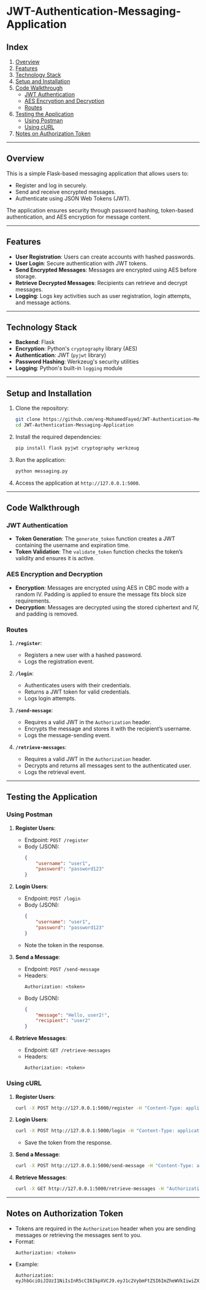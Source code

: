 # JWT-Authentication-Messaging-Application

## Index

1. [Overview](#overview)
2. [Features](#features)
3. [Technology Stack](#technology-stack)
4. [Setup and Installation](#setup-and-installation)
5. [Code Walkthrough](#code-walkthrough)
    - [JWT Authentication](#jwt-authentication)
    - [AES Encryption and Decryption](#aes-encryption-and-decryption)
    - [Routes](#routes)
6. [Testing the Application](#testing-the-application)
    - [Using Postman](#using-postman)
    - [Using cURL](#using-curl)
7. [Notes on Authorization Token](#notes-on-authorization-token)

---

## Overview

This is a simple Flask-based messaging application that allows users to:
- Register and log in securely.
- Send and receive encrypted messages.
- Authenticate using JSON Web Tokens (JWT).

The application ensures security through password hashing, token-based authentication, and AES encryption for message content.

---

## Features

- **User Registration**: Users can create accounts with hashed passwords.
- **User Login**: Secure authentication with JWT tokens.
- **Send Encrypted Messages**: Messages are encrypted using AES before storage.
- **Retrieve Decrypted Messages**: Recipients can retrieve and decrypt messages.
- **Logging**: Logs key activities such as user registration, login attempts, and message actions.

---

## Technology Stack

- **Backend**: Flask
- **Encryption**: Python's `cryptography` library (AES)
- **Authentication**: JWT (`pyjwt` library)
- **Password Hashing**: Werkzeug's security utilities
- **Logging**: Python's built-in `logging` module

---

## Setup and Installation

1. Clone the repository:
    ```bash
    git clone https://github.com/eng-MohamedFayed/JWT-Authentication-Messaging-Application
    cd JWT-Authentication-Messaging-Application
    ```

2. Install the required dependencies:
    ```bash
    pip install flask pyjwt cryptography werkzeug
    ```

3. Run the application:
    ```bash
    python messaging.py
    ```

4. Access the application at `http://127.0.0.1:5000`.

---

## Code Walkthrough

### JWT Authentication

- **Token Generation**: The `generate_token` function creates a JWT containing the username and expiration time.
- **Token Validation**: The `validate_token` function checks the token’s validity and ensures it is active.

### AES Encryption and Decryption

- **Encryption**: Messages are encrypted using AES in CBC mode with a random IV. Padding is applied to ensure the message fits block size requirements.
- **Decryption**: Messages are decrypted using the stored ciphertext and IV, and padding is removed.

### Routes

1. **`/register`**:
    - Registers a new user with a hashed password.
    - Logs the registration event.

2. **`/login`**:
    - Authenticates users with their credentials.
    - Returns a JWT token for valid credentials.
    - Logs login attempts.

3. **`/send-message`**:
    - Requires a valid JWT in the `Authorization` header.
    - Encrypts the message and stores it with the recipient’s username.
    - Logs the message-sending event.

4. **`/retrieve-messages`**:
    - Requires a valid JWT in the `Authorization` header.
    - Decrypts and returns all messages sent to the authenticated user.
    - Logs the retrieval event.

---

## Testing the Application

### Using Postman

1. **Register Users**:
    - Endpoint: `POST /register`
    - Body (JSON):
        ```json
        {
            "username": "user1",
            "password": "password123"
        }
        ```

2. **Login Users**:
    - Endpoint: `POST /login`
    - Body (JSON):
        ```json
        {
            "username": "user1",
            "password": "password123"
        }
        ```
    - Note the token in the response.

3. **Send a Message**:
    - Endpoint: `POST /send-message`
    - Headers:
        ```
        Authorization: <token>
        ```
    - Body (JSON):
        ```json
        {
            "message": "Hello, user2!",
            "recipient": "user2"
        }
        ```

4. **Retrieve Messages**:
    - Endpoint: `GET /retrieve-messages`
    - Headers:
        ```
        Authorization: <token>
        ```

### Using cURL

1. **Register Users**:
    ```bash
    curl -X POST http://127.0.0.1:5000/register -H "Content-Type: application/json" -d '{"username": "user1", "password": "password123"}'
    ```

2. **Login Users**:
    ```bash
    curl -X POST http://127.0.0.1:5000/login -H "Content-Type: application/json" -d '{"username": "user1", "password": "password123"}'
    ```
    - Save the token from the response.

3. **Send a Message**:
    ```bash
    curl -X POST http://127.0.0.1:5000/send-message -H "Content-Type: application/json" -H "Authorization: <token>" -d '{"message": "Hello, user2!", "recipient": "user2"}'
    ```

4. **Retrieve Messages**:
    ```bash
    curl -X GET http://127.0.0.1:5000/retrieve-messages -H "Authorization: <token>"
    ```

---

## Notes on Authorization Token

- Tokens are required in the `Authorization` header when you are sending messages or retrieving the messages sent to you.
- Format:
    ```
    Authorization: <token>
    ```
- Example:
    ```
    Authorization: eyJhbGciOiJIUzI1NiIsInR5cCI6IkpXVCJ9.eyJ1c2VybmFtZSI6ImZheWVkIiwiZXhwIjoxNzM0MjkyODY3fQ.E2PlJzRMooVazixeGBfuGIwXP9iMQ46AsB0hj0ZREto
    ```
